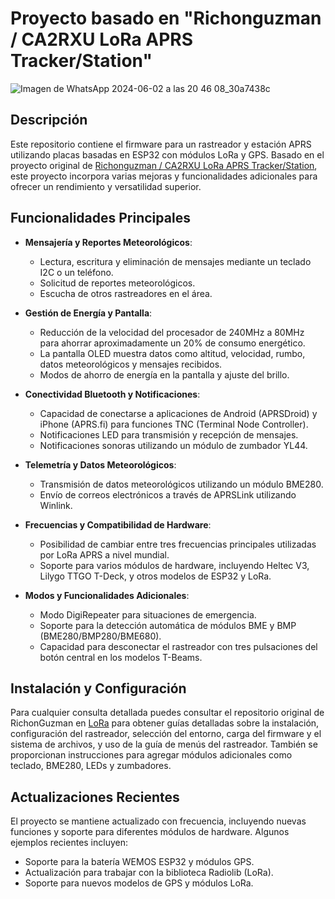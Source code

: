 # Proyecto basado en "Richonguzman / CA2RXU LoRa APRS Tracker/Station"

![Imagen de WhatsApp 2024-06-02 a las 20 46 08_30a7438c](https://github.com/minorc23/Taller-Integrador-LoRa-APRS/assets/110120203/fa05406b-dc44-4e90-af0c-ab6f79c1a978)

## Descripción

Este repositorio contiene el firmware para un rastreador y estación APRS utilizando placas basadas en ESP32 con módulos LoRa y GPS. Basado en el proyecto original de [Richonguzman / CA2RXU LoRa APRS Tracker/Station](https://github.com/richonguzman/LoRa_APRS_Tracker), este proyecto incorpora varias mejoras y funcionalidades adicionales para ofrecer un rendimiento y versatilidad superior.

## Funcionalidades Principales

- **Mensajería y Reportes Meteorológicos**:
  - Lectura, escritura y eliminación de mensajes mediante un teclado I2C o un teléfono.
  - Solicitud de reportes meteorológicos.
  - Escucha de otros rastreadores en el área.

- **Gestión de Energía y Pantalla**:
  - Reducción de la velocidad del procesador de 240MHz a 80MHz para ahorrar aproximadamente un 20% de consumo energético.
  - La pantalla OLED muestra datos como altitud, velocidad, rumbo, datos meteorológicos y mensajes recibidos.
  - Modos de ahorro de energía en la pantalla y ajuste del brillo.

- **Conectividad Bluetooth y Notificaciones**:
  - Capacidad de conectarse a aplicaciones de Android (APRSDroid) y iPhone (APRS.fi) para funciones TNC (Terminal Node Controller).
  - Notificaciones LED para transmisión y recepción de mensajes.
  - Notificaciones sonoras utilizando un módulo de zumbador YL44.

- **Telemetría y Datos Meteorológicos**:
  - Transmisión de datos meteorológicos utilizando un módulo BME280.
  - Envío de correos electrónicos a través de APRSLink utilizando Winlink.

- **Frecuencias y Compatibilidad de Hardware**:
  - Posibilidad de cambiar entre tres frecuencias principales utilizadas por LoRa APRS a nivel mundial.
  - Soporte para varios módulos de hardware, incluyendo Heltec V3, Lilygo TTGO T-Deck, y otros modelos de ESP32 y LoRa.

- **Modos y Funcionalidades Adicionales**:
  - Modo DigiRepeater para situaciones de emergencia.
  - Soporte para la detección automática de módulos BME y BMP (BME280/BMP280/BME680).
  - Capacidad para desconectar el rastreador con tres pulsaciones del botón central en los modelos T-Beams.

## Instalación y Configuración

Para cualquier consulta detallada puedes consultar el repositorio original de RichonGuzman en [LoRa](https://github.com/richonguzman/LoRa_APRS_Tracker) para obtener guías detalladas sobre la instalación, configuración del rastreador, selección del entorno, carga del firmware y el sistema de archivos, y uso de la guía de menús del rastreador. También se proporcionan instrucciones para agregar módulos adicionales como teclado, BME280, LEDs y zumbadores.

## Actualizaciones Recientes

El proyecto se mantiene actualizado con frecuencia, incluyendo nuevas funciones y soporte para diferentes módulos de hardware. Algunos ejemplos recientes incluyen:

- Soporte para la batería WEMOS ESP32 y módulos GPS.
- Actualización para trabajar con la biblioteca Radiolib (LoRa).
- Soporte para nuevos modelos de GPS y módulos LoRa.

